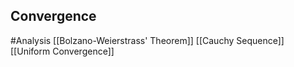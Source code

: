 ## Convergence
#Analysis 
[[Bolzano-Weierstrass' Theorem]]
[[Cauchy Sequence]]
[[Uniform Convergence]]
